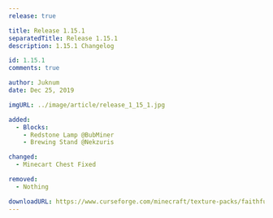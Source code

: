 ```yaml
---
release: true

title: Release 1.15.1
separatedTitle: Release 1.15.1
description: 1.15.1 Changelog

id: 1.15.1
comments: true

author: Juknum
date: Dec 25, 2019

imgURL: ../image/article/release_1_15_1.jpg

added:
  - Blocks:
    - Redstone Lamp @BubMiner
    - Brewing Stand @Nekzuris

changed:
  - Minecart Chest Fixed

removed:
  - Nothing

downloadURL: https://www.curseforge.com/minecraft/texture-packs/faithful-3d/files/2849351
---
```

